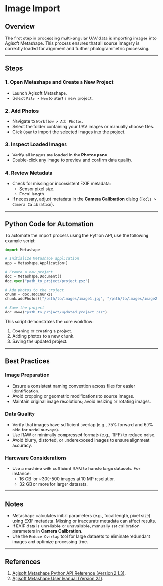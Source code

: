 # Image Import

## Overview
The first step in processing multi-angular UAV data is importing images into Agisoft Metashape. This process ensures that all source imagery is correctly loaded for alignment and further photogrammetric processing.

---

## Steps

### **1. Open Metashape and Create a New Project**
- Launch Agisoft Metashape.
- Select `File > New` to start a new project.

### **2. Add Photos**
- Navigate to `Workflow > Add Photos`.
- Select the folder containing your UAV images or manually choose files.
- Click `Open` to import the selected images into the project.

### **3. Inspect Loaded Images**
- Verify all images are loaded in the **Photos pane**.
- Double-click any image to preview and confirm data quality.

### **4. Review Metadata**
- Check for missing or inconsistent EXIF metadata:
  - Sensor pixel size.
  - Focal length.
- If necessary, adjust metadata in the **Camera Calibration** dialog (`Tools > Camera Calibration`).

---

## Python Code for Automation
To automate the import process using the Python API, use the following example script:

```python
import Metashape

# Initialize Metashape application
app = Metashape.Application()

# Create a new project
doc = Metashape.Document()
doc.open("path_to_project/project.psz")

# Add photos to the project
chunk = doc.addChunk()
chunk.addPhotos(["/path/to/images/image1.jpg", "/path/to/images/image2.jpg"])

# Save the project
doc.save("path_to_project/updated_project.psz")
```

This script demonstrates the core workflow:
1. Opening or creating a project.
2. Adding photos to a new chunk.
3. Saving the updated project.

---

## Best Practices

### **Image Preparation**
- Ensure a consistent naming convention across files for easier identification.
- Avoid cropping or geometric modifications to source images.
- Maintain original image resolutions; avoid resizing or rotating images.

### **Data Quality**
- Verify that images have sufficient overlap (e.g., 75% forward and 60% side for aerial surveys).
- Use RAW or minimally compressed formats (e.g., TIFF) to reduce noise.
- Avoid blurry, distorted, or underexposed images to ensure alignment accuracy.

### **Hardware Considerations**
- Use a machine with sufficient RAM to handle large datasets. For instance:
  - 16 GB for ~300-500 images at 10 MP resolution.
  - 32 GB or more for larger datasets.

---

## Notes
- Metashape calculates initial parameters (e.g., focal length, pixel size) using EXIF metadata. Missing or inaccurate metadata can affect results.
- If EXIF data is unreliable or unavailable, manually set calibration parameters in **Camera Calibration**.
- Use the `Reduce Overlap` tool for large datasets to eliminate redundant images and optimize processing time.

---

## References
1. [Agisoft Metashape Python API Reference (Version 2.1.3)](https://www.agisoft.com/pdf/metashape_python_api_2_1_3.pdf).
2. [Agisoft Metashape User Manual (Version 2.1)](https://www.agisoft.com/pdf/metashape_2_1_en.pdf).
```
